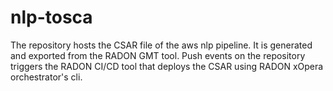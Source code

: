 # nlp-tosca

The repository hosts the CSAR file of the aws nlp pipeline. It is generated and exported from the RADON GMT tool. 
Push events on the repository triggers the RADON CI/CD tool that deploys the CSAR using RADON xOpera orchestrator's cli.  

